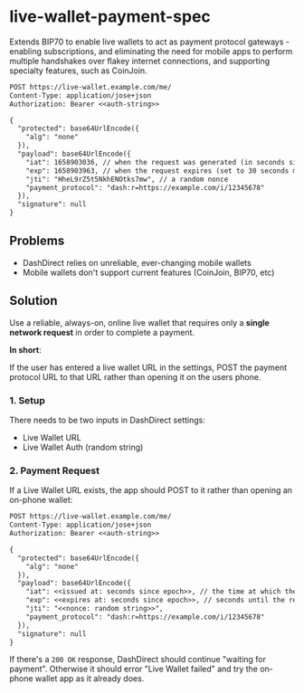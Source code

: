 # live-wallet-payment-spec

Extends BIP70 to enable live wallets to act as payment protocol gateways - enabling subscriptions, and eliminating the need for mobile apps to perform multiple handshakes over flakey internet connections, and supporting specialty features, such as CoinJoin.

```txt
POST https://live-wallet.example.com/me/
Content-Type: application/jose+json
Authorization: Bearer <<auth-string>>

{
  "protected": base64UrlEncode({
    "alg": "none"
  }),
  "payload": base64UrlEncode({
    "iat": 1658903036, // when the request was generated (in seconds since epoch)
    "exp": 1658903963, // when the request expires (set to 30 seconds more than 'iat' by default)
    "jti": "HheL9rZ5t5NkhENOtks7mw", // a random nonce
    "payment_protocol": "dash:r=https://example.com/i/12345678"
  }),
  "signature": null
}
```

## Problems

- DashDirect relies on unreliable, ever-changing mobile wallets
- Mobile wallets don't support current features (CoinJoin, BIP70, etc)

## Solution

Use a reliable, always-on, online live wallet that requires only a **single network request** in order to complete a payment.

**In short**:

If the user has entered a live wallet URL in the settings, POST the payment protocol URL to that URL rather than opening it on the users phone.

### 1. Setup

There needs to be two inputs in DashDirect settings:
- Live Wallet URL
- Live Wallet Auth (random string)

### 2. Payment Request

If a Live Wallet URL exists, the app should POST to it rather than opening an on-phone wallet:

```txt
POST https://live-wallet.example.com/me/
Content-Type: application/jose+json
Authorization: Bearer <<auth-string>>

{
  "protected": base64UrlEncode({
    "alg": "none"
  }),
  "payload": base64UrlEncode({
    "iat": <<issued at: seconds since epoch>>, // the time at which the request was generated
    "exp": <<expires at: seconds since epoch>>, // seconds until the request expires (set to 30 seconds by default)
    "jti": "<<nonce: random string>>",
    "payment_protocol": "dash:r=https://example.com/i/12345678"
  }),
  "signature": null
}
```

If there's a `200 OK` response, DashDirect should continue "waiting for payment". Otherwise it should error "Live Wallet failed" and try the on-phone wallet app as it already does.
